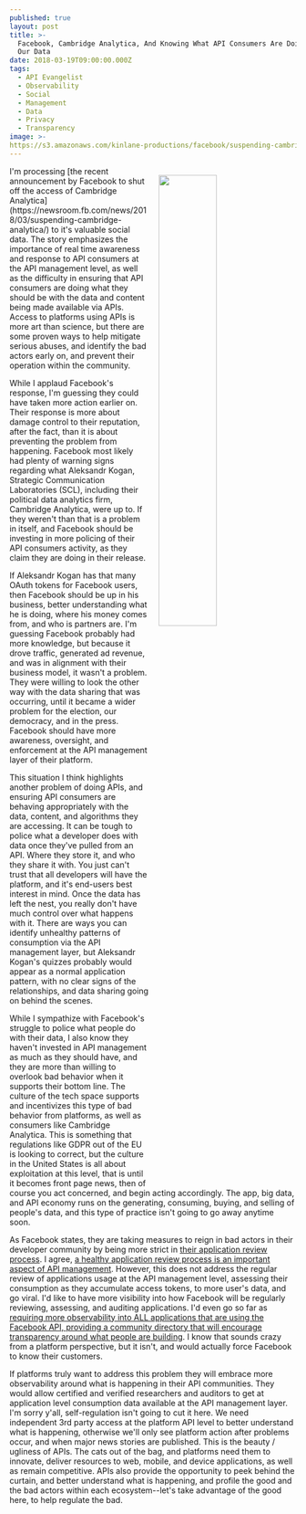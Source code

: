 ```yaml
---
published: true
layout: post
title: >-
  Facebook, Cambridge Analytica, And Knowing What API Consumers Are Doing With
  Our Data
date: 2018-03-19T09:00:00.000Z
tags:
  - API Evangelist
  - Observability
  - Social
  - Management
  - Data
  - Privacy
  - Transparency
image: >-
https://s3.amazonaws.com/kinlane-productions/facebook/suspending-cambridge-analytica-facebook.png
---
```

<p><img src="{{ page.image }}" width="45%" align="right" style="padding: 15px;" /></p>I'm processing [the recent announcement by Facebook to shut off the access of Cambridge Analytica](https://newsroom.fb.com/news/2018/03/suspending-cambridge-analytica/) to it's valuable social data. The story emphasizes the importance of real time awareness and response to API consumers at the API management level, as well as the difficulty in ensuring that API consumers are doing what they should be with the data and content being made available via APIs. Access to platforms using APIs is more art than science, but there are some proven ways to help mitigate serious abuses, and identify the bad actors early on, and prevent their operation within the community.

While I applaud Facebook's response, I'm guessing they could have taken more action earlier on. Their response is more about damage control to their reputation, after the fact, than it is about preventing the problem from happening. Facebook most likely had plenty of warning signs regarding what Aleksandr Kogan, Strategic Communication Laboratories (SCL), including their political data analytics firm, Cambridge Analytica, were up to. If they weren't than that is a problem in itself, and Facebook should be investing in more policing of their API consumers activity, as they claim they are doing in their release.

If Aleksandr Kogan has that many OAuth tokens for Facebook users, then Facebook should be up in his business, better understanding what he is doing, where his money comes from, and who is partners are. I'm guessing Facebook probably had more knowledge, but because it drove traffic, generated ad revenue, and was in alignment with their business model, it wasn't a problem. They were willing to look the other way with the data sharing that was occurring, until it became a wider problem for the election, our democracy, and in the press. Facebook should have more awareness, oversight, and enforcement at the API management layer of their platform.

This situation I think highlights another problem of doing APIs, and ensuring API consumers are behaving appropriately with the data, content, and algorithms they are accessing. It can be tough to police what a developer does with data once they've pulled from an API. Where they store it, and who they share it with. You just can't trust that all developers will have the platform, and it's end-users best interest in mind. Once the data has left the nest, you really don't have much control over what happens with it. There are ways you can identify unhealthy patterns of consumption via the API management layer, but Aleksandr Kogan's quizzes probably would appear as a normal application pattern, with no clear signs of the relationships, and data sharing going on behind the scenes.

While I sympathize with Facebook's struggle to police what people do with their data, I also know they haven't invested in API management as much as they should have, and they are more than willing to overlook bad behavior when it supports their bottom line. The culture of the tech space supports and incentivizes this type of bad behavior from platforms, as well as consumers like Cambridge Analytica. This is something that regulations like GDPR out of the EU is looking to correct, but the culture in the United States is all about exploitation at this level, that is until it becomes front page news, then of course you act concerned, and begin acting accordingly. The app, big data, and API economy runs on the generating, consuming, buying, and selling of people's data, and this type of practice isn't going to go away anytime soon.

As Facebook states, they are taking measures to reign in bad actors in their developer community by being more strict in [their application review process](https://www.facebook.com/help/792552774106866). I agree, [a healthy application review process is an important aspect of API management](http://apievangelist.com/2018/02/15/some-common-features-of-an-api-application-review-process/). However, this does not address the regular review of applications usage at the API management level, assessing their consumption as they accumulate access tokens, to more user's data, and go viral. I'd like to have more visibility into how Facebook will be regularly reviewing, assessing, and auditing applications. I'd even go so far as [requiring more observability into ALL applications that are using the Facebook API, providing a community directory that will encourage transparency around what people are building](http://apievangelist.com/2018/03/01/an-observable-industry-level-directory-of-api-providers-and-consumers/). I know that sounds crazy from a platform perspective, but it isn't, and would actually force Facebook to know their customers.

If platforms truly want to address this problem they will embrace more observability around what is happening in their API communities. They would allow certified and verified researchers and auditors to get at application level consumption data available at the API management layer. I'm sorry y'all, self-regulation isn't going to cut it here. We need independent 3rd party access at the platform API level to better understand what is happening, otherwise we'll only see platform action after problems occur, and when major news stories are published. This is the beauty / ugliness of APIs. The cats out of the bag, and platforms need them to innovate, deliver resources to web, mobile, and device applications, as well as remain competitive. APIs also provide the opportunity to peek behind the curtain, and better understand what is happening, and profile the good and the bad actors within each ecosystem--let's take advantage of the good here, to help regulate the bad.
